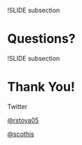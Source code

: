 
!SLIDE subsection
# Questions?

!SLIDE subsection
# Thank You!

Twitter

[@rstoya05](http://twitter.com/rstoya05)

[@scothis](http://twitter.com/scothis)
